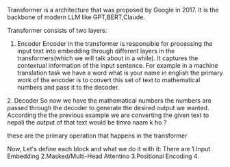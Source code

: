 Transformer is a architecture that was proposed by Google in 2017. It is the backbone of modern LLM like GPT,BERT,Claude.

Transformer consists of two layers: 
1. Encoder
    Encoder in the transformer is responsible for processing the input text into embedding through different layers in the transformers(which we will talk about in a while). It captures the contextual information of the input sentence. For example in a machine translation task we have a word what is your name in english the primary work of the encoder is to convert this set of text to mathematical numbers and pass it to the decoder.

2. Decoder
    So now we have the mathematical numbers the numbers are passed through the decoder to generate the desired output we wanted. According the the previous example we are converting the given text to nepali the output of that text would be timro naam k ho ? 

these are the primary operation that happens in the transformer 

Now, Let's define each block and what we do it with it: 
There are 
1.Input Embedding 
2.Masked/Multi-Head Attentino 
3.Positional Encoding 
4.